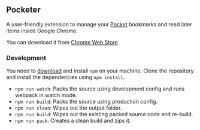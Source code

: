 ## Pocketer

A user-friendly extension to manage your [Pocket](https://getpocket.com) bookmarks and read later items inside Google Chrome.

You can download it from [Chrome Web Store](https://chrome.google.com/webstore/detail/in-your-pocket).

### Development

You need to [download](https://nodejs.org) and install `npm` on your machine. Clone the repository and install the dependencies using `npm install`.

* `npm run watch`: Packs the source using development config and runs webpack in watch mode.
* `npm run build`: Packs the source using production config.
* `npm run clean`: Wipes out the output folder.
* `npm run build`: Wipes out the existing packed source code and re-build.
* `npm run pack`: Creates a clean build and zips it.